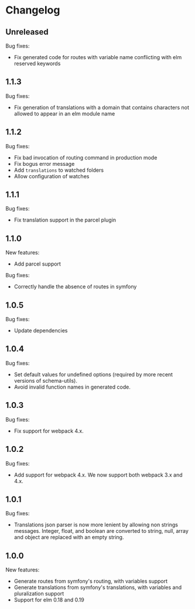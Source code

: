 # Changelog

## Unreleased

Bug fixes:
  * Fix generated code for routes with variable name conflicting with elm reserved keywords

## 1.1.3

Bug fixes:
  * Fix generation of translations with a domain that contains characters not allowed to appear in an elm module name

## 1.1.2

Bug fixes:
  * Fix bad invocation of routing command in production mode
  * Fix bogus error message
  * Add `translations` to watched folders
  * Allow configuration of watches

## 1.1.1

Bug fixes:
  * Fix translation support in the parcel plugin

## 1.1.0

New features:
  * Add parcel support

Bug fixes:
  * Correctly handle the absence of routes in symfony

## 1.0.5

Bug fixes:
  * Update dependencies

## 1.0.4

Bug fixes:
  * Set default values for undefined options (required by more recent versions of schema-utils).
  * Avoid invalid function names in generated code.

## 1.0.3

Bug fixes:
  * Fix support for webpack 4.x.

## 1.0.2

Bug fixes:
  * Add support for webpack 4.x. We now support both webpack 3.x and 4.x.

## 1.0.1

Bug fixes:
  * Translations json parser is now more lenient by allowing non strings messages. Integer, float, and boolean are converted to string, null, array and object are replaced with an empty string.

## 1.0.0

New features:
  * Generate routes from symfony's routing, with variables support
  * Generate translations from symfony's translations, with variables and pluralization support
  * Support for elm 0.18 and 0.19

[//]: # (## x.y.z)
[//]: # (Breaking changes:)
[//]: # (New features:)
[//]: # (Bug fixes:)
